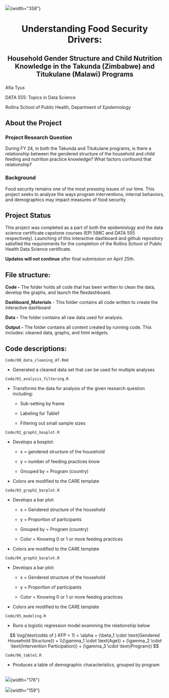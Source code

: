 <p align="center">

![](images/RSPH_shield_hz_294.png){width="358"}

</p>

<h1 align="center">

Understanding Food Security Drivers:

</h1>

<h2 align="center">

Household Gender Structure and Child Nutrition Knowledge in the Takunda (Zimbabwe) and Titukulane (Malawi) Programs

</h2>

<p align="center">

Afia Tyus

</p>

<p align="center">

DATA 555: Topics in Data Science

</p>

<p align="center">

Rollins School of Public Health, Department of Epidemiology

</p>

## About the Project

### **Project Research Question**

During FY 24, in both the Takunda and Titukulane programs, is there a relationship between the gendered structure of the household and child feeding and nutrition practice knowledge? What factors confound that relationship?

### Background

Food security remains one of the most pressing issues of our time. This project seeks to analyze the ways program interventions, internal behaviors, and demographics may impact measures of food security.

## Project Status

This project was completed as a part of both the epidemiology and the data science certificate capstone courses (EPI 598C and DATA 555 respectively). Launching of this interactive dashboard and github repository satisfied the requirements for the completion of the Rollins School of Public Health Data Science certificate.

**Updates will not continue** after final submission on April 25th.

## File structure:

**Code -** The folder holds all code that has been written to clean the data, develop the graphs, and launch the flexdashboard.

**Dashboard_Materials** - This folder contains all code written to create the interactive dashboard

**Data -** The folder contains all raw data used for analysis.

**Output -** The folder contains all content created by running code. This includes: cleaned data, graphs, and html widgets.

## Code descriptions:

`Code/00_data_cleaning_AT.Rmd`

-   Generated a cleaned data set that can be used for multiple analyses

`Code/01_analysis_filtering.R`

-   Transforms the data for analysis of the given research question including:

    -   Sub-setting by frame

    -   Labeling for Table1

    -   Filtering out small sample sizes

`Code/02_graph1_boxplot.R`

-   Develops a boxplot:

    -   x = gendered structure of the household

    -   y = number of feeding practices know

    -   Grouped by = Program (country)

-   Colors are modified to the CARE template

`Code/03_graph2_barplot.R`

-   Develops a bar plot:

    -   x = Gendered structure of the household

    -   y = Proportion of participants

    -   Grouped by = Program (country)

    -   Color = Knowing 0 or 1 or more feeding practices

-   Colors are modified to the CARE template

`Code/04_graph3_barplot.R`

-   Develops a bar plot:

    -   x = Gendered structure of the household

    -   y = Proportion of participants

    -   Color = Knowing 0 or 1 or more feeding practices

-   Colors are modified to the CARE template

`Code/05_modeling.R`

-   Runs a logistic regression model examining the relationship below

$$
\log(\text{odds of } KFP = 1) =
\alpha + (\beta_1 \cdot \text{Gendered Household Structure}) + \\(\gamma_1 \cdot \text{Age}) + (\gamma_2 \cdot \text{Intervention Participation}) + (\gamma_3 \cdot \text{Program})
$$

`Code/06_table1.R`

-   Produces a table of demographic characteristics, grouped by program

## 

![](images/clipboard-2352407762.png){width="176"}

![](images/RSPH_shield_vt-01.png){width="159"}
